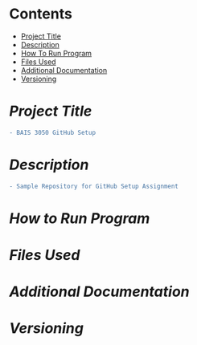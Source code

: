 # Contents
- [Project Title](#Project-Title)
- [Description](#Description)
- [How To Run Program](#How-to-run-program)
- [Files Used](#files-used)
- [Additional Documentation](#additional-documentation)
- [Versioning](#versioning)

# ***Project Title*** 
 ```diff
- BAIS 3050 GitHub Setup 
```

# ***Description***
 ```diff
- Sample Repository for GitHub Setup Assignment 
```
# ***How to Run Program***

# ***Files Used***

# ***Additional Documentation***

# ***Versioning***
